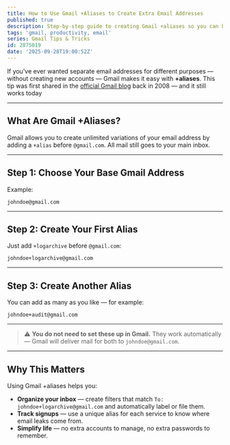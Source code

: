 ```yaml
---
title: How to Use Gmail +Aliases to Create Extra Email Addresses
published: true
description: Step-by-step guide to creating Gmail +aliases so you can have multiple email addresses that all deliver to the same inbox.
tags: 'gmail, productivity, email'
series: Gmail Tips & Tricks
id: 2875019
date: '2025-09-28T19:00:52Z'
---
```


If you've ever wanted separate email addresses for different purposes — without creating new accounts — Gmail makes it easy with **+aliases**.
This tip was first shared in the [official Gmail blog](https://gmail.googleblog.com/2008/03/2-hidden-ways-to-get-more-from-your.html) back in 2008 — and it still works today

---

## What Are Gmail +Aliases?

Gmail allows you to create unlimited variations of your email address by adding a `+alias` before `@gmail.com`.
All mail still goes to your main inbox.

---

## Step 1: Choose Your Base Gmail Address

Example:

```text
johndoe@gmail.com
```

---

## Step 2: Create Your First Alias

Just add `+logarchive` before `@gmail.com`:

```text
johndoe+logarchive@gmail.com
```

---

## Step 3: Create Another Alias

You can add as many as you like — for example:

```text
johndoe+audit@gmail.com
```

---

> ⚠️ **You do not need to set these up in Gmail.**
> They work automatically — Gmail will deliver mail for both to `johndoe@gmail.com`.

---

## Why This Matters

Using Gmail +aliases helps you:

* **Organize your inbox** — create filters that match `To: johndoe+logarchive@gmail.com` and automatically label or file them.
* **Track signups** — use a unique alias for each service to know where email leaks come from.
* **Simplify life** — no extra accounts to manage, no extra passwords to remember.

